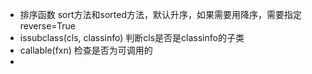 - 排序函数 sort方法和sorted方法，默认升序，如果需要用降序，需要指定 reverse=True
-  issubclass(cls, classinfo) 判断cls是否是classinfo的子类
-  callable(fxn) 检查是否为可调用的
-  